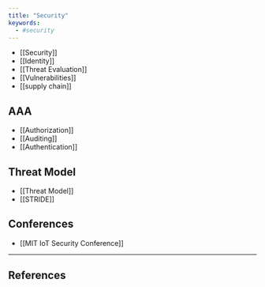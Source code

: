 ```yaml
---
title: "Security"
keywords:
  - #security
---
```


* [[Security]]
* [[Identity]]
* [[Threat Evaluation]]
* [[Vulnerabilities]]
* [[supply chain]]

## AAA
* [[Authorization]]
* [[Auditing]]
* [[Authentication]]

## Threat Model
* [[Threat Model]]
* [[STRIDE]]

## Conferences 
* [[MIT IoT Security Conference]]

----

## References

